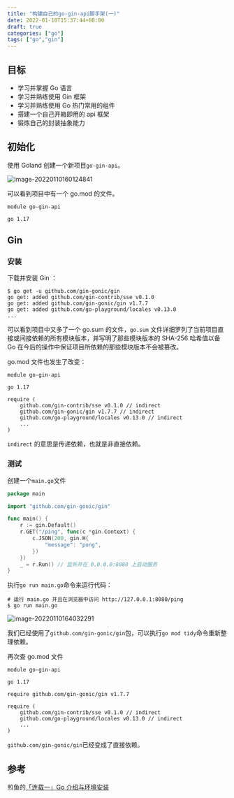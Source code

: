 ```yaml
---
title: "构建自己的go-gin-api脚手架(一)"
date: 2022-01-10T15:37:44+08:00
draft: true
categories: ["go"]
tags: ["go","gin"]
---
```


## 目标

+ 学习并掌握 Go 语言
+ 学习并熟练使用 Gin 框架
+ 学习并熟练使用 Go 热门常用的组件
+ 搭建一个自己开箱即用的 api 框架
+ 锻炼自己的封装抽象能力

## 初始化

使用 Goland 创建一个新项目`go-gin-api`。

![image-20220110160124841](D:\HZ\Pictures\Typora\image-20220110160124841.png)

可以看到项目中有一个 go.mod 的文件。

```
module go-gin-api

go 1.17
```

## Gin

### 安装

下载并安装 Gin ：

```shell
$ go get -u github.com/gin-gonic/gin
go get: added github.com/gin-contrib/sse v0.1.0
go get: added github.com/gin-gonic/gin v1.7.7
go get: added github.com/go-playground/locales v0.13.0
...
```

可以看到项目中又多了一个 go.sum 的文件，`go.sum` 文件详细罗列了当前项目直接或间接依赖的所有模块版本，并写明了那些模块版本的 SHA-256 哈希值以备 Go 在今后的操作中保证项目所依赖的那些模块版本不会被篡改。

go.mod 文件也发生了改变：

```
module go-gin-api

go 1.17

require (
	github.com/gin-contrib/sse v0.1.0 // indirect
	github.com/gin-gonic/gin v1.7.7 // indirect
	github.com/go-playground/locales v0.13.0 // indirect
	...
)
```

`indirect` 的意思是传递依赖，也就是非直接依赖。

### 测试

创建一个`main.go`文件

```go
package main

import "github.com/gin-gonic/gin"

func main() {
	r := gin.Default()
	r.GET("/ping", func(c *gin.Context) {
		c.JSON(200, gin.H{
			"message": "pong",
		})
	})
	_ = r.Run() // 监听并在 0.0.0.0:8080 上启动服务
}
```

执行`go run main.go`命令来运行代码：

```shell
# 运行 main.go 并且在浏览器中访问 http://127.0.0.1:8080/ping
$ go run main.go
```

![image-20220110164032291](D:\HZ\Pictures\Typora\image-20220110164032291.png)

我们已经使用了`github.com/gin-gonic/gin`包，可以执行`go mod tidy`命令重新整理依赖。

再次查 go.mod 文件

```
module go-gin-api

go 1.17

require github.com/gin-gonic/gin v1.7.7

require (
	github.com/gin-contrib/sse v0.1.0 // indirect
	github.com/go-playground/locales v0.13.0 // indirect
	...
)

```

`github.com/gin-gonic/gin`已经变成了直接依赖。

## 参考

煎鱼的[「连载一」Go 介绍与环境安装](https://eddycjy.com/posts/go/gin/2018-02-10-install/)






















